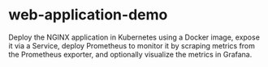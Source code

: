 # web-application-demo
Deploy the NGINX application in Kubernetes using a Docker image, expose it via a Service, deploy Prometheus to monitor it by scraping metrics from the Prometheus exporter, and optionally visualize the metrics in Grafana.
